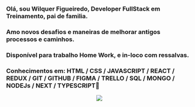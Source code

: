 ### Olá, sou Wilquer Figueiredo, Developer FullStack em Treinamento, pai de familia.
### Amo novos desafios e maneiras de melhorar antigos processos e caminhos.
### Disponível para trabalho Home Work, e in-loco com ressalvas.
### Conhecimentos em: HTML / CSS / JAVASCRIPT / REACT / REDUX / GIT / GITHUB / FIGMA / TRELLO / SQL / MONGO / NODEJs / NEXT / TYPESCRIPT👋
<p align="center"> <img alingn="center" src="https://profile-counter.glitch.me/github.com/Wilquer82/count.svg" /></p>

